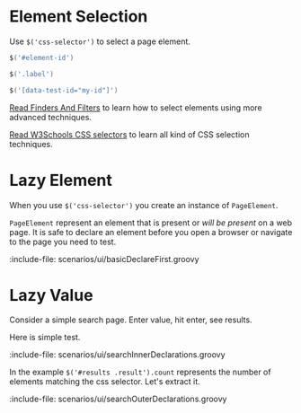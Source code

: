 # Element Selection

Use `$('css-selector')` to select a page element.

```groovy {title: "select by id"}
$('#element-id')
```

```groovy {title: "select by class"}
$('.label')
```

```groovy {title: "select by attribute"}
$('[data-test-id="my-id"]')
```

[Read Finders And Filters](browser/finders-and-filters) to learn how to select elements using more advanced techniques. 

[Read W3Schools CSS selectors](https://www.w3schools.com/cssref/css_selectors.asp) to learn all kind of CSS selection techniques.   

# Lazy Element 

When you use `$('css-selector')` you create an instance of `PageElement`. 

`PageElement` represent an element that is present or *will be present* on a web page. It is safe to declare an element
before you open a browser or navigate to the page you need to test.

:include-file: scenarios/ui/basicDeclareFirst.groovy

# Lazy Value 

Consider a simple search page. Enter value, hit enter, see results. 

Here is simple test.

:include-file: scenarios/ui/searchInnerDeclarations.groovy

In the example `$('#results .result').count` represents the number of elements matching the css selector. 
Let's extract it.

:include-file: scenarios/ui/searchOuterDeclarations.groovy
 